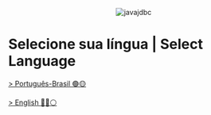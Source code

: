 <span style="display:block;text-align:center">![javajdbc](https://github.com/LuanTMoura/Study-CRUD-Java/assets/106880830/17fb89db-ced1-4d76-b0d0-1c5d5177305a)</span>

# Selecione sua língua | Select Language

[> Português-Brasil 🟢🟡]()

[> English 🔵🔴⚪]()
